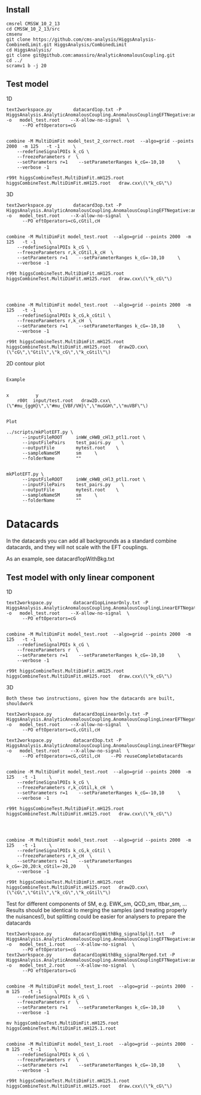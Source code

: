 Install
----

    cmsrel CMSSW_10_2_13
    cd CMSSW_10_2_13/src
    cmsenv
    git clone https://github.com/cms-analysis/HiggsAnalysis-CombinedLimit.git HiggsAnalysis/CombinedLimit
    cd HiggsAnalysis/
    git clone git@github.com:amassiro/AnalyticAnomalousCoupling.git
    cd ../
    scramv1 b -j 20

Test model
----

1D

    text2workspace.py        datacard1op.txt -P HiggsAnalysis.AnalyticAnomalousCoupling.AnomalousCouplingEFTNegative:analiticAnomalousCouplingEFTNegative   -o   model_test.root    --X-allow-no-signal  \
          --PO eftOperators=cG
    

    combine -M MultiDimFit model_test_2_correct.root  --algo=grid --points 2000  -m 125   -t -1     \
        --redefineSignalPOIs k_cG \
        --freezeParameters r  \
        --setParameters r=1    --setParameterRanges k_cG=-10,10     \
        --verbose -1

    r99t higgsCombineTest.MultiDimFit.mH125.root  higgsCombineTest.MultiDimFit.mH125.root   draw.cxx\(\"k_cG\"\)
        

3D


    text2workspace.py        datacard3op.txt -P HiggsAnalysis.AnalyticAnomalousCoupling.AnomalousCouplingEFTNegative:analiticAnomalousCouplingEFTNegative   -o   model_test.root    --X-allow-no-signal  \
          --PO eftOperators=cG,cGtil,cH
    

    combine -M MultiDimFit model_test.root  --algo=grid --points 2000  -m 125   -t -1     \
        --redefineSignalPOIs k_cG \
        --freezeParameters r,k_cGtil,k_cH  \
        --setParameters r=1    --setParameterRanges k_cG=-10,10     \
        --verbose -1
          
    r99t higgsCombineTest.MultiDimFit.mH125.root  higgsCombineTest.MultiDimFit.mH125.root   draw.cxx\(\"k_cG\"\)
 
 
 

    combine -M MultiDimFit model_test.root  --algo=grid --points 2000  -m 125   -t -1     \
        --redefineSignalPOIs k_cG,k_cGtil \
        --freezeParameters r,k_cH  \
        --setParameters r=1    --setParameterRanges k_cG=-10,10     \
        --verbose -1
          
    r99t higgsCombineTest.MultiDimFit.mH125.root  higgsCombineTest.MultiDimFit.mH125.root   draw2D.cxx\(\"cG\",\"Gtil\",\"k_cG\",\"k_cGtil\"\) 

    
    

2D contour plot
~~~

Example

                                                                          x          y
    r00t  input/test.root   draw2D.cxx\(\"#mu_{ggH}\",\"#mu_{VBF/VH}\",\"muGGH\",\"muVBF\"\)    
                                                     
    
Plot
~~~

    ../scripts/mkPlotEFT.py \
          --inputFileROOT     inWW_cHWB_cHl3_ptl1.root \
          --inputFilePairs    test_pairs.py    \
          --outputFile        mytest.root    \
          --sampleNameSM      sm     \
          --folderName        ""   

          
    mkPlotEFT.py \
          --inputFileROOT     inWW_cHWB_cHl3_ptl1.root \
          --inputFilePairs    test_pairs.py    \
          --outputFile        mytest.root    \
          --sampleNameSM      sm     \
          --folderName        ""   
     
     
      
 
Datacards
====

In the datacards you can add all backgrounds as a standard combine datacards, and they will not scale with the EFT couplings.

As an example, see datacard1opWithBkg.txt




Test model with only linear component
----

1D

    text2workspace.py        datacard1opLinearOnly.txt -P HiggsAnalysis.AnalyticAnomalousCoupling.AnomalousCouplingLinearEFTNegative:analiticAnomalousCouplingLinearEFTNegative   -o   model_test.root    --X-allow-no-signal  \
          --PO eftOperators=cG
    

    combine -M MultiDimFit model_test.root  --algo=grid --points 2000  -m 125   -t -1     \
        --redefineSignalPOIs k_cG \
        --freezeParameters r  \
        --setParameters r=1    --setParameterRanges k_cG=-10,10     \
        --verbose -1

    r99t higgsCombineTest.MultiDimFit.mH125.root  higgsCombineTest.MultiDimFit.mH125.root   draw.cxx\(\"k_cG\"\)
        

3D

    Both these two instructions, given how the datacards are built, shouldwork

    text2workspace.py        datacard3opLinearOnly.txt -P HiggsAnalysis.AnalyticAnomalousCoupling.AnomalousCouplingLinearEFTNegative:analiticAnomalousCouplingLinearEFTNegative   -o   model_test.root    --X-allow-no-signal  \
          --PO eftOperators=cG,cGtil,cH 

    text2workspace.py        datacard3op.txt -P HiggsAnalysis.AnalyticAnomalousCoupling.AnomalousCouplingLinearEFTNegative:analiticAnomalousCouplingLinearEFTNegative   -o   model_test.root    --X-allow-no-signal  \
          --PO eftOperators=cG,cGtil,cH    --PO reuseCompleteDatacards
    

    combine -M MultiDimFit model_test.root  --algo=grid --points 2000  -m 125   -t -1     \
        --redefineSignalPOIs k_cG \
        --freezeParameters r,k_cGtil,k_cH  \
        --setParameters r=1    --setParameterRanges k_cG=-10,10     \
        --verbose -1
          
    r99t higgsCombineTest.MultiDimFit.mH125.root  higgsCombineTest.MultiDimFit.mH125.root   draw.cxx\(\"k_cG\"\)
 
 
 

    combine -M MultiDimFit model_test.root  --algo=grid --points 2000  -m 125   -t -1     \
        --redefineSignalPOIs k_cG,k_cGtil \
        --freezeParameters r,k_cH  \
        --setParameters r=1    --setParameterRanges k_cG=-20,20:k_cGtil=-20,20    \
        --verbose -1
          
    r99t higgsCombineTest.MultiDimFit.mH125.root  higgsCombineTest.MultiDimFit.mH125.root   draw2D.cxx\(\"cG\",\"Gtil\",\"k_cG\",\"k_cGtil\"\) 

    

Test for different components of SM, e.g. EWK_sm, QCD_sm, ttbar_sm, ...
Results should be identical to merging the samples (and treating properly the nuisances!), but splitting could be easier for analysers to prepare the datacards


    text2workspace.py        datacard1opWithBkg_signalSplit.txt  -P HiggsAnalysis.AnalyticAnomalousCoupling.AnomalousCouplingEFTNegative:analiticAnomalousCouplingEFTNegative   -o   model_test_1.root    --X-allow-no-signal  \
          --PO eftOperators=cG
    text2workspace.py        datacard1opWithBkg_signalMerged.txt -P HiggsAnalysis.AnalyticAnomalousCoupling.AnomalousCouplingEFTNegative:analiticAnomalousCouplingEFTNegative   -o   model_test_2.root    --X-allow-no-signal  \
          --PO eftOperators=cG
    

    combine -M MultiDimFit model_test_1.root  --algo=grid --points 2000  -m 125   -t -1     \
        --redefineSignalPOIs k_cG \
        --freezeParameters r  \
        --setParameters r=1    --setParameterRanges k_cG=-10,10     \
        --verbose -1

    mv higgsCombineTest.MultiDimFit.mH125.root higgsCombineTest.MultiDimFit.mH125.1.root
    

    combine -M MultiDimFit model_test_1.root  --algo=grid --points 2000  -m 125   -t -1     \
        --redefineSignalPOIs k_cG \
        --freezeParameters r  \
        --setParameters r=1    --setParameterRanges k_cG=-10,10     \
        --verbose -1

    r99t higgsCombineTest.MultiDimFit.mH125.1.root  higgsCombineTest.MultiDimFit.mH125.root   draw.cxx\(\"k_cG\"\)






